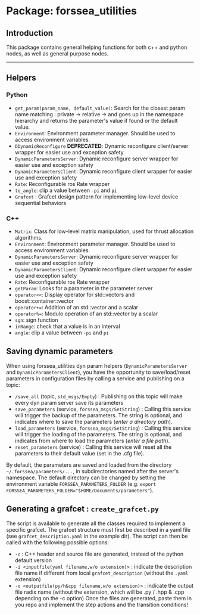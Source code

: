 # Package: forssea_utilities

## Introduction
This package contains general helping functions for both c++ and python nodes, as well as general purpose nodes.

---

## Helpers
### Python
- `get_param(param_name, default_value)`: Search for the closest param name matching : private -> relative -> and goes 
up in the namespace hierarchy and returns the parameter's value if found or the default value.
- `Environment`: Environment parameter manager. Should be used to access environment variables.
- `DDynamicReconfigure` **DEPRECATED**: Dynamic reconfigure client/server wrapper for easier use and exception safety
- `DynamicParametersServer`: Dynamic reconfigure server wrapper for easier use and exception safety
- `DynamicParametersClient`: Dynamic reconfigure client wrapper for easier use and exception safety
- `Rate`: Reconfigurable ros Rate wrapper
- `to_angle`: clip a value between `-pi` and `pi`
- `Grafcet` : Grafcet design pattern for implementing low-level device sequential behaviors

### C++
- `Matrix`: Class for low-level matrix manipulation, used for thrust allocation algorithms.
- `Environment`: Environment parameter manager. Should be used to access environment variables.
- `DynamicParametersServer`: Dynamic reconfigure server wrapper for easier use and exception safety
- `DynamicParametersClient`: Dynamic reconfigure client wrapper for easier use and exception safety
- `Rate`: Reconfigurable ros Rate wrapper
- `getParam`: Looks for a parameter in the parameter server
- `operator<<`: Display operator for std::vectors and boost::container::vector
- `operator+=`: Addition of an std::vector and a scalar
- `operator%=`: Modulo operation of an std::vector by a scalar
- `sgn`: sign function
- `inRange`: check that a value is in an interval
- `angle`: clip a value between `-pi` and `pi`

## Saving dynamic parameters
When using forssea_utilities dyn param helpers (`DynamicParametersServer` and `DynamicParametersClient`), you have the
opportunity to save/load/reset parameters in configuration files by calling a service and publishing on a topic:
- `/save_all` (topic, `std_msgs/Empty`) : Publishing on this topic will make every dyn param server save its parameters
- `save_parameters` (service, `forssea_msgs/SetString`) : Calling this service will trigger the backup of the parameters.
The string is optional, and indicates where to save the parameters (*enter a directory path*).
- `load_parameters` (service, `forssea_msgs/SetString`) : Calling this service will trigger the loading of the parameters.
The string is optional, and indicates from where to load the parameters (*enter a file path*).
- `reset_parameters` (service) : Calling this service will reset all the parameters to their default value (set in the .cfg file).

By default, the parameters are saved and loaded from the directory `~/.forssea/parameters/...`, in subdirectories named
after the server's namespace.
The default directory can be changed by setting the environment variable `FORSSEA_PARAMETERS_FOLDER` (e.g.
`export FORSSEA_PARAMETERS_FOLDER="$HOME/Documents/parameters"`).

## Generating a grafcet : `create_grafcet.py`
The script is available to generate all the classes required to implement a specific grafcet.
The grafcet structure must first be described in a yaml file (see `grafcet_description.yaml` in the example dir).
The script can then be called with the following possible options:
- `-c` : C++ header and source file are generated, instead of the python default version
- `-i <inputfile(yaml filename,w/o extension)>` : indicate the description file name if different from local 
`grafcet_description` (without the `.yaml` extension)
- `-o <outputfile(py/h&cpp filename,w/o extension)>` : indicate the output file radix name (without the extension,
which will be .py / .hpp & .cpp depending on the -c option) 
Once the files are generated, paste them in you repo and implement the step actions and the transition conditions!
